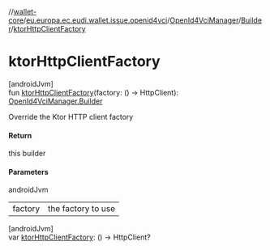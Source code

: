 //[wallet-core](../../../../index.md)/[eu.europa.ec.eudi.wallet.issue.openid4vci](../../index.md)/[OpenId4VciManager](../index.md)/[Builder](index.md)/[ktorHttpClientFactory](ktor-http-client-factory.md)

# ktorHttpClientFactory

[androidJvm]\
fun [ktorHttpClientFactory](ktor-http-client-factory.md)(factory: () -&gt;
HttpClient): [OpenId4VciManager.Builder](index.md)

Override the Ktor HTTP client factory

#### Return

this builder

#### Parameters

androidJvm

|         |                    |
|---------|--------------------|
| factory | the factory to use |

[androidJvm]\
var [ktorHttpClientFactory](ktor-http-client-factory.md): () -&gt; HttpClient?
